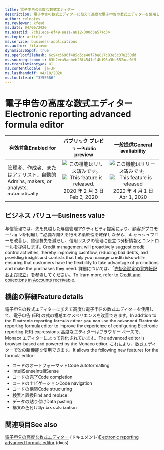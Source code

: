 ```yaml
---
title: 電子申告の高度な数式エディター
description: 電子申告の数式エディターに加えて高度な電子申告の数式エディターを使用して、電子申告 (ER) の式の構成エクスペリエンスを改善できます。 高度なエディターはブラウザー ベースで、Monaco エディターによって強化されています。
author: relnotes
ms.reviewer: kfend
ms.date: 04/06/2020
ms.assetid: 7cb11ece-ef49-ea11-a812-000d3a579c34
ms.topic: article
ms.service: business-applications
ms.author: filatovm
dynamics365pdf: true
ms.openlocfilehash: 6c94c5696f485d5ce40f7be817c83e5c37e250dd
ms.sourcegitcommit: 63b2eea9aebeb28f4541e14b396a3be552aca0f5
ms.translationtype: HT
ms.contentlocale: ja-JP
ms.lasthandoff: 04/10/2020
ms.locfileid: "3255686"
---
```

# <a name="electronic-reporting-advanced-formula-editor"></a><span data-ttu-id="e00ba-104">電子申告の高度な数式エディター</span><span class="sxs-lookup"><span data-stu-id="e00ba-104">Electronic reporting advanced formula editor</span></span>


| <span data-ttu-id="e00ba-105">有効対象</span><span class="sxs-lookup"><span data-stu-id="e00ba-105">Enabled for</span></span>    |  <span data-ttu-id="e00ba-106">パブリック プレビュー</span><span class="sxs-lookup"><span data-stu-id="e00ba-106">Public preview</span></span> | <span data-ttu-id="e00ba-107">一般提供</span><span class="sxs-lookup"><span data-stu-id="e00ba-107">General availability</span></span> | 
| ---------- | :----------: |:----------: |
|<span data-ttu-id="e00ba-108">管理者、作成者、またはアナリスト、自動的</span><span class="sxs-lookup"><span data-stu-id="e00ba-108">Admins, makers, or analysts, automatically</span></span>|<span data-ttu-id="e00ba-109">![この機能はリリース済みです。](/dynamics365-release-plan/media/green-checkmark.png "この機能はリリース済みです。")</span><span class="sxs-lookup"><span data-stu-id="e00ba-109">![This feature is released.](/dynamics365-release-plan/media/green-checkmark.png "This feature is released.")</span></span> <span data-ttu-id="e00ba-110">2020 年 2 月 3 日</span><span class="sxs-lookup"><span data-stu-id="e00ba-110">Feb 3, 2020</span></span>| <span data-ttu-id="e00ba-111">![この機能はリリース済みです。](/dynamics365-release-plan/media/green-checkmark.png "この機能はリリース済みです。")</span><span class="sxs-lookup"><span data-stu-id="e00ba-111">![This feature is released.](/dynamics365-release-plan/media/green-checkmark.png "This feature is released.")</span></span> <span data-ttu-id="e00ba-112">2020 年 4 月 1 日</span><span class="sxs-lookup"><span data-stu-id="e00ba-112">Apr 1, 2020</span></span>|


## <a name="business-value"></a><span data-ttu-id="e00ba-113">ビジネス バリュー</span><span class="sxs-lookup"><span data-stu-id="e00ba-113">Business value</span></span>
<!-- bv start -->
<span data-ttu-id="e00ba-114">与信管理では、先を見越した与信管理アクティビティ提案により、顧客がプロモーションを利用して必要な購入を行える柔軟性を確保しながら、キャッシュフローを改善し、貸倒損失を減らし、信用リスクの管理に役立つ分析情報とコントロールを提供します。</span><span class="sxs-lookup"><span data-stu-id="e00ba-114">Credit management will proactively suggest credit control activities, thereby improving cashflow, reducing bad debts, and providing insight and controls that help you manage credit risks while ensuring that customers have the flexibility to take advantage of promotions and make the purchases they need.</span></span> <span data-ttu-id="e00ba-115">詳細については、「[売掛金勘定の貸方転記および取立](https://docs.microsoft.com/dynamics365/finance/accounts-receivable/collections-credit-accounts-receivable)」を参照してください。</span><span class="sxs-lookup"><span data-stu-id="e00ba-115">To learn more, refer to [Credit and collections in Accounts receivable](https://docs.microsoft.com/dynamics365/finance/accounts-receivable/collections-credit-accounts-receivable).</span></span>
<!-- bv end -->



## <a name="feature-details"></a><span data-ttu-id="e00ba-116">機能の詳細</span><span class="sxs-lookup"><span data-stu-id="e00ba-116">Feature details</span></span>
<!--feature detail start -->
<span data-ttu-id="e00ba-117">電子申告の数式エディターに加えて高度な電子申告の数式エディターを使用して、電子申告 (ER) の式の構成エクスペリエンスを改善できます。</span><span class="sxs-lookup"><span data-stu-id="e00ba-117">In addition to the Electronic reporting formula editor, you can use the advanced Electronic reporting formula editor to improve the experience of configuring Electronic reporting (ER) expressions.</span></span> <span data-ttu-id="e00ba-118">高度なエディターはブラウザー ベースで、Monaco エディターによって強化されています。</span><span class="sxs-lookup"><span data-stu-id="e00ba-118">The advanced editor is browser-based and powered by the Monaco editor.</span></span> <span data-ttu-id="e00ba-119">これにより、数式エディターで次の新機能を使用できます。</span><span class="sxs-lookup"><span data-stu-id="e00ba-119">It allows the following new features for the formula editor:</span></span>

- <span data-ttu-id="e00ba-120">コードのオートフォーマット</span><span class="sxs-lookup"><span data-stu-id="e00ba-120">Code autoformatting</span></span>
- <span data-ttu-id="e00ba-121">IntelliSense</span><span class="sxs-lookup"><span data-stu-id="e00ba-121">IntelliSense</span></span>
- <span data-ttu-id="e00ba-122">コードの完了</span><span class="sxs-lookup"><span data-stu-id="e00ba-122">Code completion</span></span>
- <span data-ttu-id="e00ba-123">コードのナビゲーション</span><span class="sxs-lookup"><span data-stu-id="e00ba-123">Code navigation</span></span>
- <span data-ttu-id="e00ba-124">コードの構築</span><span class="sxs-lookup"><span data-stu-id="e00ba-124">Code structuring</span></span>
- <span data-ttu-id="e00ba-125">検索と置換</span><span class="sxs-lookup"><span data-stu-id="e00ba-125">Find and replace</span></span>
- <span data-ttu-id="e00ba-126">データの貼り付け</span><span class="sxs-lookup"><span data-stu-id="e00ba-126">Data pasting</span></span>
- <span data-ttu-id="e00ba-127">構文の色付け</span><span class="sxs-lookup"><span data-stu-id="e00ba-127">Syntax colorization</span></span>
<!--feature detail end -->










## <a name="see-also"></a><span data-ttu-id="e00ba-128">関連項目</span><span class="sxs-lookup"><span data-stu-id="e00ba-128">See also</span></span>

<!--docs start-->
<span data-ttu-id="e00ba-129">[電子申告の高度な数式エディター](https://docs.microsoft.com/dynamics365/fin-ops-core/dev-itpro/analytics/er-advanced-formula-editor?toc=/dynamics365/finance/toc.json) (ドキュメント)</span><span class="sxs-lookup"><span data-stu-id="e00ba-129">[Electronic reporting advanced formula editor](https://docs.microsoft.com/dynamics365/fin-ops-core/dev-itpro/analytics/er-advanced-formula-editor?toc=/dynamics365/finance/toc.json) (docs)</span></span>
<!--docs end-->
